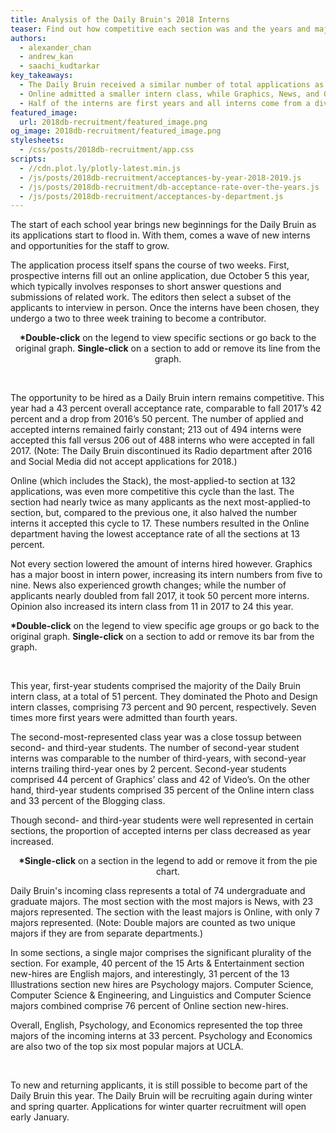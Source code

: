 ```yaml
---
title: Analysis of the Daily Bruin's 2018 Interns
teaser: Find out how competitive each section was and the years and majors of their interns
authors:
  - alexander_chan
  - andrew_kan
  - saachi_kudtarkar
key_takeaways:
  - The Daily Bruin received a similar number of total applications as last year
  - Online admitted a smaller intern class, while Graphics, News, and Opinion grew
  - Half of the interns are first years and all interns come from a diverse range of majors
featured_image:
  url: 2018db-recruitment/featured_image.png
og_image: 2018db-recruitment/featured_image.png
stylesheets:
  - /css/posts/2018db-recruitment/app.css
scripts:
  - //cdn.plot.ly/plotly-latest.min.js
  - /js/posts/2018db-recruitment/acceptances-by-year-2018-2019.js
  - /js/posts/2018db-recruitment/db-acceptance-rate-over-the-years.js
  - /js/posts/2018db-recruitment/acceptances-by-department.js
---
```


<p class = "para">
The start of each school year brings new beginnings for the Daily Bruin as its applications start to flood in. With them, comes a wave of new interns and opportunities for the staff to grow.
</p>

<p class = "para">
The application process itself spans the course of two weeks. First, prospective interns fill out an online application, due October 5 this year, which typically involves responses to short answer questions and submissions of related work. The editors then select a subset of the applicants to interview in person. Once the interns have been chosen, they undergo a two to three week training to become a contributor.
</p>

<p class = "para" align="center">
<strong>*Double-click</strong> on the legend to view specific sections or go back to the original graph. <strong>Single-click</strong> on a section to add or remove its line from the graph.
</p>
<div id="acceptance-rate-years-graph" align="center"></div>
<div id="acceptance-rate-years-hover-info" style="margin-left: 80px;"></div>


<br>

<p class = "para">
The opportunity to be hired as a Daily Bruin intern remains competitive. This year had a 43 percent overall acceptance rate, comparable to fall 2017’s 42 percent and a drop from 2016’s 50 percent. The number of applied and accepted interns remained fairly constant; 213 out of 494 interns were accepted this fall versus 206 out of 488 interns who were accepted in fall 2017. (Note: The Daily Bruin discontinued its Radio department after 2016 and Social Media did not accept applications for 2018.)
</p>

<p class= "para">
Online (which includes the Stack), the most-applied-to section at 132 applications, was even more competitive this cycle than the last. The section had nearly twice as many applicants as the next most-applied-to section, but, compared to the previous one, it also halved the number interns it accepted this cycle to 17. These numbers resulted in the Online department having the lowest acceptance rate of all the sections at 13 percent.
</p>

<p class="para">
Not every section lowered the amount of interns hired however. Graphics has a major boost in intern power, increasing its intern numbers from five to nine. News also experienced growth changes; while the number of applicants nearly doubled from fall 2017, it took 50 percent more interns. Opinion also increased its intern class from 11 in 2017 to 24 this year.

</p>

<p class = "para">
<strong>*Double-click</strong> on the legend to view specific age groups or go back to the original graph. <strong>Single-click</strong> on a section to add or remove its bar from the graph.
</p>
<div id="acceptance-rate-by-year-graph" align="center"></div>


<br>

<p class = "para">
This year, first-year students comprised the majority of the Daily Bruin intern class, at a total of 51 percent. They dominated the Photo and Design intern classes, comprising 73 percent and 90 percent, respectively. Seven times more first years were admitted than fourth years.
</p>

<p class = "para">
The second-most-represented class year was a close tossup between second- and third-year students. The number of second-year student interns was comparable to the number of third-years, with second-year interns trailing third-year ones by 2 percent. Second-year students comprised 44 percent of Graphics’ class and 42 of Video’s. On the other hand, third-year students comprised 35 percent of the Online intern class and 33 percent of the Blogging class.
</p>

<p class = "para">
Though second- and third-year students were well represented in certain sections, the proportion of accepted interns per class decreased as year increased.
</p>

<p class = "para" align="center">
<strong>*Single-click</strong> on a section in the legend to add or remove it from the pie chart.
</p>
<div id="majors-graph" align="center"></div>

<p class = "para">
Daily Bruin's incoming class represents a total of 74 undergraduate and graduate majors. The most section with the most majors is News, with 23 majors represented. The section with the least majors is Online, with only 7 majors represented. (Note: Double majors are counted as two unique majors if they are from separate departments.)
</p>

<p class ="para">
In some sections, a single major comprises the significant plurality of the section. For example, 40 percent of the 15 Arts & Entertainment section new-hires are English majors, and interestingly, 31 percent of the 13 Illustrations section new hires are Psychology majors. Computer Science, Computer Science & Engineering, and Linguistics and Computer Science majors combined comprise 76 percent of Online section new-hires.
</p>

<p class="para">
Overall, English, Psychology, and Economics represented the top three majors of the incoming interns at 33 percent. Psychology and Economics are also two of the top six most popular majors at UCLA.
</p>

<br/>

<p class = "para">
To new and returning applicants, it is still possible to become part of the Daily Bruin this year. The Daily Bruin will be recruiting again during winter and spring quarter. Applications for winter quarter recruitment will open early January.
</p>
